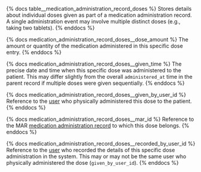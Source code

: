 {% docs table__medication_administration_record_doses %}
Stores details about individual doses given as part of a medication administration record. A single administration event may involve multiple distinct doses (e.g., taking two tablets).
{% enddocs %}

{% docs medication_administration_record_doses__dose_amount %}
The amount or quantity of the medication administered in this specific dose entry.
{% enddocs %}

{% docs medication_administration_record_doses__given_time %}
The precise date and time when this specific dose was administered to the patient. This may differ slightly from the overall `administered_at` time in the parent record if multiple doses were given sequentially.
{% enddocs %}

{% docs medication_administration_record_doses__given_by_user_id %}
Reference to the [user](#!/model/model.public.users) who physically administered this dose to the patient.
{% enddocs %}

{% docs medication_administration_record_doses__mar_id %}
Reference to the MAR [medication administration record](#!/model/model.public.medication_administration_records) to which this dose belongs.
{% enddocs %}

{% docs medication_administration_record_doses__recorded_by_user_id %}
Reference to the [user](#!/model/model.public.users) who recorded the details of this specific dose administration in the system. This may or may not be the same user who physically administered the dose (`given_by_user_id`).
{% enddocs %}
